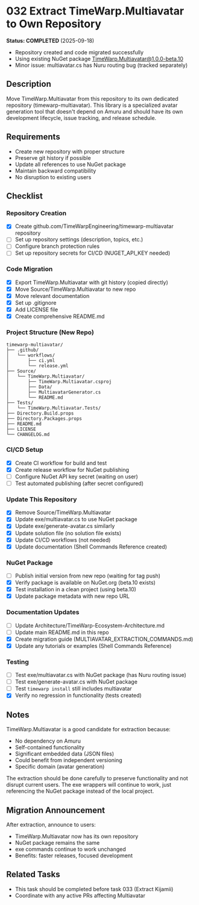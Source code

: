 # 032 Extract TimeWarp.Multiavatar to Own Repository

**Status: COMPLETED** (2025-09-18)
- Repository created and code migrated successfully
- Using existing NuGet package TimeWarp.Multiavatar@1.0.0-beta.10
- Minor issue: multiavatar.cs has Nuru routing bug (tracked separately)

## Description

Move TimeWarp.Multiavatar from this repository to its own dedicated repository (timewarp-multiavatar). This library is a specialized avatar generation tool that doesn't depend on Amuru and should have its own development lifecycle, issue tracking, and release schedule.

## Requirements

- Create new repository with proper structure
- Preserve git history if possible
- Update all references to use NuGet package
- Maintain backward compatibility
- No disruption to existing users

## Checklist

### Repository Creation
- [x] Create github.com/TimeWarpEngineering/timewarp-multiavatar repository
- [ ] Set up repository settings (description, topics, etc.)
- [ ] Configure branch protection rules
- [ ] Set up repository secrets for CI/CD (NUGET_API_KEY needed)

### Code Migration
- [x] Export TimeWarp.Multiavatar with git history (copied directly)
- [x] Move Source/TimeWarp.Multiavatar to new repo
- [x] Move relevant documentation
- [x] Set up .gitignore
- [x] Add LICENSE file
- [x] Create comprehensive README.md

### Project Structure (New Repo)
```
timewarp-multiavatar/
├── .github/
│   └── workflows/
│       ├── ci.yml
│       └── release.yml
├── Source/
│   └── TimeWarp.Multiavatar/
│       ├── TimeWarp.Multiavatar.csproj
│       ├── Data/
│       ├── MultiavatarGenerator.cs
│       └── README.md
├── Tests/
│   └── TimeWarp.Multiavatar.Tests/
├── Directory.Build.props
├── Directory.Packages.props
├── README.md
├── LICENSE
└── CHANGELOG.md
```

### CI/CD Setup
- [x] Create CI workflow for build and test
- [x] Create release workflow for NuGet publishing
- [ ] Configure NuGet API key secret (waiting on user)
- [ ] Test automated publishing (after secret configured)

### Update This Repository
- [x] Remove Source/TimeWarp.Multiavatar
- [x] Update exe/multiavatar.cs to use NuGet package
- [x] Update exe/generate-avatar.cs similarly
- [x] Update solution file (no solution file exists)
- [x] Update CI/CD workflows (not needed)
- [x] Update documentation (Shell Commands Reference created)

### NuGet Package
- [ ] Publish initial version from new repo (waiting for tag push)
- [x] Verify package is available on NuGet.org (beta.10 exists)
- [x] Test installation in a clean project (using beta.10)
- [x] Update package metadata with new repo URL

### Documentation Updates
- [ ] Update Architecture/TimeWarp-Ecosystem-Architecture.md
- [ ] Update main README.md in this repo
- [x] Create migration guide (MULTIAVATAR_EXTRACTION_COMMANDS.md)
- [x] Update any tutorials or examples (Shell Commands Reference)

### Testing
- [ ] Test exe/multiavatar.cs with NuGet package (has Nuru routing issue)
- [ ] Test exe/generate-avatar.cs with NuGet package
- [ ] Test `timewarp install` still includes multiavatar
- [x] Verify no regression in functionality (tests created)

## Notes

TimeWarp.Multiavatar is a good candidate for extraction because:
- No dependency on Amuru
- Self-contained functionality
- Significant embedded data (JSON files)
- Could benefit from independent versioning
- Specific domain (avatar generation)

The extraction should be done carefully to preserve functionality and not disrupt current users. The exe wrappers will continue to work, just referencing the NuGet package instead of the local project.

## Migration Announcement

After extraction, announce to users:
- TimeWarp.Multiavatar now has its own repository
- NuGet package remains the same
- exe commands continue to work unchanged
- Benefits: faster releases, focused development

## Related Tasks

- This task should be completed before task 033 (Extract Kijamii)
- Coordinate with any active PRs affecting Multiavatar